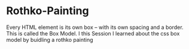 # Rothko-Painting
Every HTML element is its own box – with its own spacing and a border. This is called the Box Model. I this Session I learned about the css box model by buidling a rothko painting
